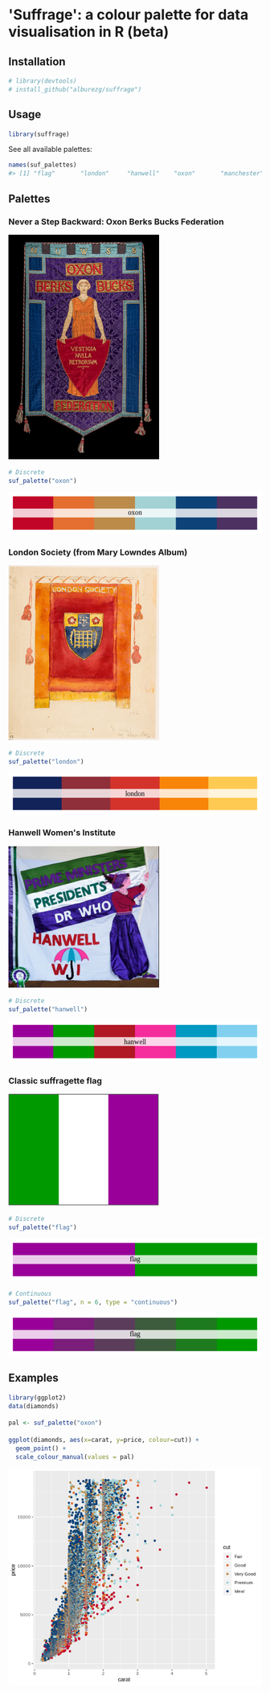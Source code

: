
'Suffrage': a colour palette for data visualisation in R (beta)
===============================================================

Installation
------------

``` r
# library(devtools)
# install_github("alburezg/suffrage")
```

Usage
-----

``` r
library(suffrage)
```

See all available palettes:

``` r
names(suf_palettes)
#> [1] "flag"       "london"     "hanwell"    "oxon"       "manchester"
```

Palettes
--------

### Never a Step Backward: Oxon Berks Bucks Federation

<img src="sources/oxon.jpg" width="300" />

``` r
# Discrete
suf_palette("oxon")
```

![](fig/README-unnamed-chunk-5-1.png)

### London Society (from Mary Lowndes Album)

<img src="sources/london.jpg" width="300" />

``` r
# Discrete
suf_palette("london")
```

![](fig/README-unnamed-chunk-6-1.png)

### Hanwell Women's Institute

<img src="sources/hanwell.jpg" width="300" />

``` r
# Discrete
suf_palette("hanwell")
```

![](fig/README-unnamed-chunk-7-1.png)

### Classic suffragette flag

<img src="sources/flag.jpg" width="300" />

``` r
# Discrete
suf_palette("flag")
```

![](fig/README-unnamed-chunk-8-1.png)

``` r
# Continuous
suf_palette("flag", n = 6, type = "continuous")
```

![](fig/README-unnamed-chunk-9-1.png)

Examples
--------

``` r
library(ggplot2)
data(diamonds)

pal <- suf_palette("oxon")

ggplot(diamonds, aes(x=carat, y=price, colour=cut)) +
  geom_point() +
  scale_colour_manual(values = pal)
```

![](fig/README-unnamed-chunk-10-1.png)
